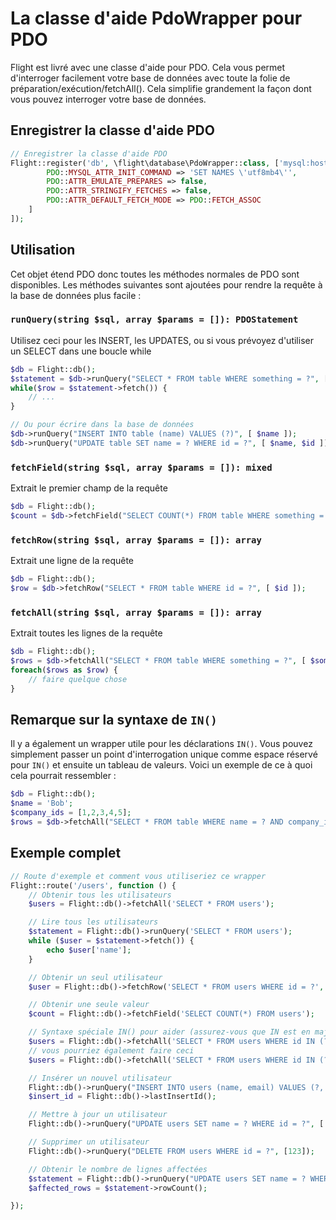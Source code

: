 # La classe d'aide PdoWrapper pour PDO

Flight est livré avec une classe d'aide pour PDO. Cela vous permet d'interroger facilement votre base de données avec toute la folie de préparation/exécution/fetchAll(). Cela simplifie grandement la façon dont vous pouvez interroger votre base de données.

## Enregistrer la classe d'aide PDO

```php
// Enregistrer la classe d'aide PDO
Flight::register('db', \flight\database\PdoWrapper::class, ['mysql:host=localhost;dbname=cool_db_name', 'user', 'pass', [
		PDO::MYSQL_ATTR_INIT_COMMAND => 'SET NAMES \'utf8mb4\'',
		PDO::ATTR_EMULATE_PREPARES => false,
		PDO::ATTR_STRINGIFY_FETCHES => false,
		PDO::ATTR_DEFAULT_FETCH_MODE => PDO::FETCH_ASSOC
	]
]);
```

## Utilisation
Cet objet étend PDO donc toutes les méthodes normales de PDO sont disponibles. Les méthodes suivantes sont ajoutées pour rendre la requête à la base de données plus facile :

### `runQuery(string $sql, array $params = []): PDOStatement`
Utilisez ceci pour les INSERT, les UPDATES, ou si vous prévoyez d'utiliser un SELECT dans une boucle while

```php
$db = Flight::db();
$statement = $db->runQuery("SELECT * FROM table WHERE something = ?", [ $something ]);
while($row = $statement->fetch()) {
	// ...
}

// Ou pour écrire dans la base de données
$db->runQuery("INSERT INTO table (name) VALUES (?)", [ $name ]);
$db->runQuery("UPDATE table SET name = ? WHERE id = ?", [ $name, $id ]);
```

### `fetchField(string $sql, array $params = []): mixed`
Extrait le premier champ de la requête

```php
$db = Flight::db();
$count = $db->fetchField("SELECT COUNT(*) FROM table WHERE something = ?", [ $something ]);
```

### `fetchRow(string $sql, array $params = []): array`
Extrait une ligne de la requête

```php
$db = Flight::db();
$row = $db->fetchRow("SELECT * FROM table WHERE id = ?", [ $id ]);
```

### `fetchAll(string $sql, array $params = []): array`
Extrait toutes les lignes de la requête

```php
$db = Flight::db();
$rows = $db->fetchAll("SELECT * FROM table WHERE something = ?", [ $something ]);
foreach($rows as $row) {
	// faire quelque chose
}
```

## Remarque sur la syntaxe de `IN()`
Il y a également un wrapper utile pour les déclarations `IN()`. Vous pouvez simplement passer un point d'interrogation unique comme espace réservé pour `IN()` et ensuite un tableau de valeurs. Voici un exemple de ce à quoi cela pourrait ressembler :

```php
$db = Flight::db();
$name = 'Bob';
$company_ids = [1,2,3,4,5];
$rows = $db->fetchAll("SELECT * FROM table WHERE name = ? AND company_id IN (?)", [ $name, $company_ids ]);
```

## Exemple complet

```php
// Route d'exemple et comment vous utiliseriez ce wrapper
Flight::route('/users', function () {
	// Obtenir tous les utilisateurs
	$users = Flight::db()->fetchAll('SELECT * FROM users');

	// Lire tous les utilisateurs
	$statement = Flight::db()->runQuery('SELECT * FROM users');
	while ($user = $statement->fetch()) {
		echo $user['name'];
	}

	// Obtenir un seul utilisateur
	$user = Flight::db()->fetchRow('SELECT * FROM users WHERE id = ?', [123]);

	// Obtenir une seule valeur
	$count = Flight::db()->fetchField('SELECT COUNT(*) FROM users');

	// Syntaxe spéciale IN() pour aider (assurez-vous que IN est en majuscules)
	$users = Flight::db()->fetchAll('SELECT * FROM users WHERE id IN (?)', [[1,2,3,4,5]]);
	// vous pourriez également faire ceci
	$users = Flight::db()->fetchAll('SELECT * FROM users WHERE id IN (?)', [ '1,2,3,4,5']);

	// Insérer un nouvel utilisateur
	Flight::db()->runQuery("INSERT INTO users (name, email) VALUES (?, ?)", ['Bob', 'bob@example.com']);
	$insert_id = Flight::db()->lastInsertId();

	// Mettre à jour un utilisateur
	Flight::db()->runQuery("UPDATE users SET name = ? WHERE id = ?", ['Bob', 123]);

	// Supprimer un utilisateur
	Flight::db()->runQuery("DELETE FROM users WHERE id = ?", [123]);

	// Obtenir le nombre de lignes affectées
	$statement = Flight::db()->runQuery("UPDATE users SET name = ? WHERE name = ?", ['Bob', 'Sally']);
	$affected_rows = $statement->rowCount();

});
```
